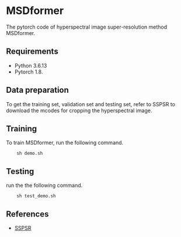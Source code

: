 # MSDformer
The pytorch code of hyperspectral image super-resolution method MSDformer.

## Requirements
* Python 3.6.13
* Pytorch 1.8.

## Data preparation
To get the training set, validation set and testing set, refer to SSPSR to download the mcodes for cropping the hyperspectral image.

## Training
To train MSDformer, run the following command. 

        sh demo.sh
    
## Testing
run the the following command.

        sh test_demo.sh

## References
* [SSPSR](https://github.com/junjun-jiang/SSPSR)
